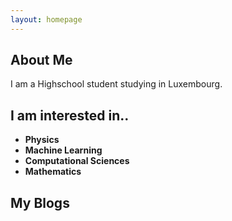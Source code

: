 ```yaml
---
layout: homepage
---
```


## About Me

I am a Highschool student studying in Luxembourg.

## I am interested in..

- **Physics**  
- **Machine Learning**
- **Computational Sciences** 
- **Mathematics**

## My Blogs



<!--- {% include_relative _includes/publications.md %}

{% include_relative _includes/services.md %}--->

